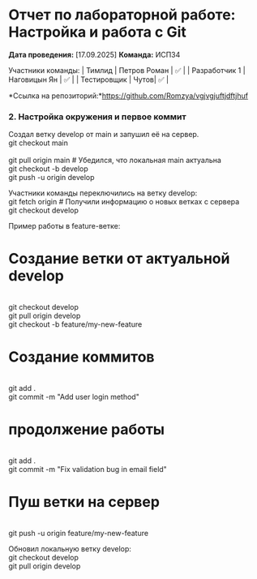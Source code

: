 # Отчет по лабораторной работе: Настройка и работа с Git

**Дата проведения:** [17.09.2025]
**Команда:** ИСП34

Участники команды:
| Тимлид | Петров Роман | ✅ |
| Разработчик 1 | Наговицын Ян | ✅ |
| Тестировщик | Чутов| ✅ |

 *Ссылка на репозиторий:*https://github.com/Romzya/vgjvgjuftjdftjhuf

 ### 2. Настройка окружения и первое коммит

Создал ветку develop от main и запушил её на сервер.
<br/> git checkout main    
<br/> git pull origin main   # Убедился, что локальная main актуальна
<br/> git checkout -b develop
<br/> git push -u origin develop

Участники команды переключились на ветку develop:
<br/> git fetch origin          # Получили информацию о новых ветках с сервера
<br/> git checkout develop

Пример работы в feature-ветке:
# Создание ветки от актуальной develop
<br/> git checkout develop
<br/> git pull origin develop
<br/> git checkout -b feature/my-new-feature


# Создание коммитов
<br/> git add .
<br/> git commit -m "Add user login method"

# продолжение работы
<br/> git add .
<br/> git commit -m "Fix validation bug in email field"

# Пуш ветки на сервер
<br/> git push -u origin feature/my-new-feature

Обновил локальную ветку develop:
<br/> git checkout develop
<br/> git pull origin develop


